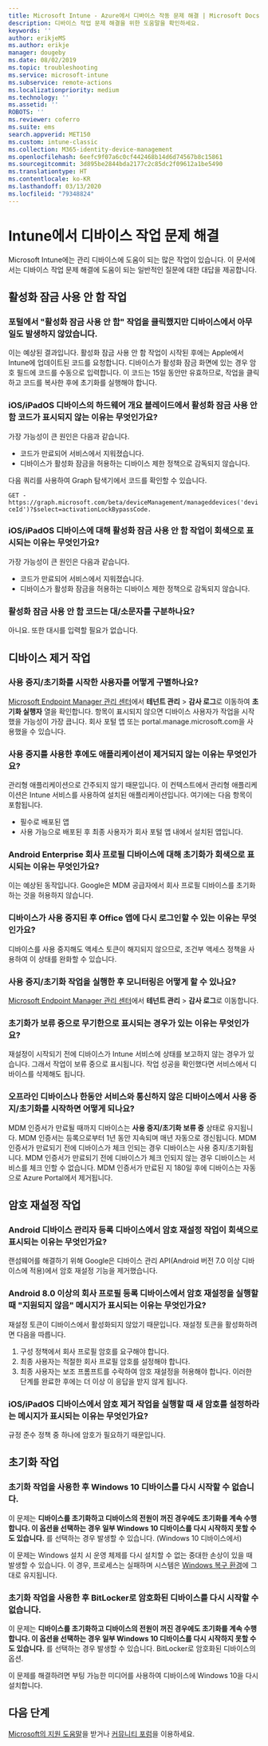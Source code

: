 ```yaml
---
title: Microsoft Intune - Azure에서 디바이스 작동 문제 해결 | Microsoft Docs
description: 디바이스 작업 문제 해결을 위한 도움말을 확인하세요.
keywords: ''
author: erikjeMS
ms.author: erikje
manager: dougeby
ms.date: 08/02/2019
ms.topic: troubleshooting
ms.service: microsoft-intune
ms.subservice: remote-actions
ms.localizationpriority: medium
ms.technology: ''
ms.assetid: ''
ROBOTS: ''
ms.reviewer: coferro
ms.suite: ems
search.appverid: MET150
ms.custom: intune-classic
ms.collection: M365-identity-device-management
ms.openlocfilehash: 6eefc9f07a6c0cf442468b14d6d74567b8c15861
ms.sourcegitcommit: 3d895be2844bda2177c2c85dc2f09612a1be5490
ms.translationtype: HT
ms.contentlocale: ko-KR
ms.lasthandoff: 03/13/2020
ms.locfileid: "79348824"
---
```

# <a name="troubleshoot-device-actions-in-intune"></a>Intune에서 디바이스 작업 문제 해결

Microsoft Intune에는 관리 디바이스에 도움이 되는 많은 작업이 있습니다. 이 문서에서는 디바이스 작업 문제 해결에 도움이 되는 일반적인 질문에 대한 대답을 제공합니다.

## <a name="disable-activation-lock-action"></a>활성화 잠금 사용 안 함 작업

### <a name="i-clicked-the-disable-activation-lock-action-in-the-portal-but-nothing-happened-on-the-device"></a>포털에서 "활성화 잠금 사용 안 함" 작업을 클릭했지만 디바이스에서 아무 일도 발생하지 않았습니다.
이는 예상된 결과입니다. 활성화 잠금 사용 안 함 작업이 시작된 후에는 Apple에서 Intune에 업데이트된 코드를 요청합니다. 디바이스가 활성화 잠금 화면에 있는 경우 암호 필드에 코드를 수동으로 입력합니다. 이 코드는 15일 동안만 유효하므로, 작업을 클릭하고 코드를 복사한 후에 초기화를 실행해야 합니다.

### <a name="why-dont-i-see-the-disable-activation-lock-code-in-the-hardware-overview-blade-of-my-iosipados-device"></a>iOS/iPadOS 디바이스의 하드웨어 개요 블레이드에서 활성화 잠금 사용 안 함 코드가 표시되지 않는 이유는 무엇인가요?
가장 가능성이 큰 원인은 다음과 같습니다.
- 코드가 만료되어 서비스에서 지워졌습니다.
- 디바이스가 활성화 잠금을 허용하는 디바이스 제한 정책으로 감독되지 않습니다.

다음 쿼리를 사용하여 Graph 탐색기에서 코드를 확인할 수 있습니다.

```GET - https://graph.microsoft.com/beta/deviceManagement/manageddevices('deviceId')?$select=activationLockBypassCode.```

### <a name="why-is-the-disable-activation-lock-action-greyed-out-for-my-iosipados-device"></a>iOS/iPadOS 디바이스에 대해 활성화 잠금 사용 안 함 작업이 회색으로 표시되는 이유는 무엇인가요?
가장 가능성이 큰 원인은 다음과 같습니다. 
- 코드가 만료되어 서비스에서 지워졌습니다.
- 디바이스가 활성화 잠금을 허용하는 디바이스 제한 정책으로 감독되지 않습니다.

### <a name="is-the-disable-activation-lock-code-case-sensitive"></a>활성화 잠금 사용 안 함 코드는 대/소문자를 구분하나요?
아니요. 또한 대시를 입력할 필요가 없습니다.

## <a name="remove-devices-action"></a>디바이스 제거 작업

### <a name="how-do-i-tell-who-started-a-retirewipe"></a>사용 중지/초기화를 시작한 사용자를 어떻게 구별하나요?
[Microsoft Endpoint Manager 관리 센터](https://go.microsoft.com/fwlink/?linkid=2109431)에서 **테넌트 관리** > **감사 로그**로 이동하여 **초기화 실행자** 열을 확인합니다.
항목이 표시되지 않으면 디바이스 사용자가 작업을 시작했을 가능성이 가장 큽니다. 회사 포털 앱 또는 portal.manage.microsoft.com을 사용했을 수 있습니다.

### <a name="why-wasnt-my-application-uninstalled-after-using-retire"></a>사용 중지를 사용한 후에도 애플리케이션이 제거되지 않는 이유는 무엇인가요?
관리형 애플리케이션으로 간주되지 않기 때문입니다. 이 컨텍스트에서 관리형 애플리케이션은 Intune 서비스를 사용하여 설치된 애플리케이션입니다. 여기에는 다음 항목이 포함됩니다.
- 필수로 배포된 앱
- 사용 가능으로 배포된 후 최종 사용자가 회사 포털 앱 내에서 설치된 앱입니다.

### <a name="why-is-wipe-grayed-out-for-android-enterprise-work-profile-devices"></a>Android Enterprise 회사 프로필 디바이스에 대해 초기화가 회색으로 표시되는 이유는 무엇인가요?
이는 예상된 동작입니다. Google은 MDM 공급자에서 회사 프로필 디바이스를 초기화하는 것을 허용하지 않습니다.

### <a name="why-can-i-sign-back-into-my-office-apps-after-my-device-was-retired"></a>디바이스가 사용 중지된 후 Office 앱에 다시 로그인할 수 있는 이유는 무엇인가요?
디바이스를 사용 중지해도 액세스 토큰이 해지되지 않으므로, 조건부 액세스 정책을 사용하여 이 상태를 완화할 수 있습니다.

### <a name="how-can-i-monitor-a-retirewipe-action-after-it-was-issued"></a>사용 중지/초기화 작업을 실행한 후 모니터링은 어떻게 할 수 있나요?
[Microsoft Endpoint Manager 관리 센터](https://go.microsoft.com/fwlink/?linkid=2109431)에서 **테넌트 관리** > **감사 로그**로 이동합니다.

### <a name="why-do-wipes-sometimes-show-as-pending-indefinitely"></a>초기화가 보류 중으로 무기한으로 표시되는 경우가 있는 이유는 무엇인가요?
재설정이 시작되기 전에 디바이스가 Intune 서비스에 상태를 보고하지 않는 경우가 있습니다. 그래서 작업이 보류 중으로 표시됩니다. 작업 성공을 확인했다면 서비스에서 디바이스를 삭제해도 됩니다.

### <a name="what-happens-if-i-start-a-retirewipe-on-an-offline-device-or-a-device-that-hasnt-communicated-with-the-service-in-a-while"></a>오프라인 디바이스나 한동안 서비스와 통신하지 않은 디바이스에서 사용 중지/초기화를 시작하면 어떻게 되나요?
MDM 인증서가 만료될 때까지 디바이스는 **사용 중지/초기화 보류 중** 상태로 유지됩니다. MDM 인증서는 등록으로부터 1년 동안 지속되며 매년 자동으로 갱신됩니다. MDM 인증서가 만료되기 전에 디바이스가 체크 인되는 경우 디바이스는 사용 중지/초기화됩니다. MDM 인증서가 만료되기 전에 디바이스가 체크 인되지 않는 경우 디바이스는 서비스를 체크 인할 수 없습니다. MDM 인증서가 만료된 지 180일 후에 디바이스는 자동으로 Azure Portal에서 제거됩니다.


## <a name="reset-passcode-action"></a>암호 재설정 작업

### <a name="why-is-the-reset-passcode-action-greyed-out-on-my-android-device-admin-enrolled-device"></a>Android 디바이스 관리자 등록 디바이스에서 암호 재설정 작업이 회색으로 표시되는 이유는 무엇인가요?
랜섬웨어를 해결하기 위해 Google은 디바이스 관리 API(Android 버전 7.0 이상 디바이스에 적용)에서 암호 재설정 기능을 제거했습니다.

### <a name="why-do-i-get-a-not-supported-message-when-i-issue-a-passcode-reset-to-my-android-80-or-later-work-profile-enrolled-device"></a>Android 8.0 이상의 회사 프로필 등록 디바이스에서 암호 재설정을 실행할 때 "지원되지 않음" 메시지가 표시되는 이유는 무엇인가요?
재설정 토큰이 디바이스에서 활성화되지 않았기 때문입니다. 재설정 토큰을 활성화하려면 다음을 따릅니다.
1. 구성 정책에서 회사 프로필 암호를 요구해야 합니다.
2. 최종 사용자는 적절한 회사 프로필 암호를 설정해야 합니다.
3. 최종 사용자는 보조 프롬프트를 수락하여 암호 재설정을 허용해야 합니다.
이러한 단계를 완료한 후에는 더 이상 이 응답을 받지 않게 됩니다.

### <a name="why-am-i-prompted-to-set-a-new-passcode-on-my-iosipados-device-when-i-issue-the-remove-passcode-action"></a>iOS/iPadOS 디바이스에서 암호 제거 작업을 실행할 때 새 암호를 설정하라는 메시지가 표시되는 이유는 무엇인가요?
규정 준수 정책 중 하나에 암호가 필요하기 때문입니다.


## <a name="wipe-action"></a>초기화 작업

### <a name="i-cant-restart-a-windows-10-device-after-using-the-wipe-action"></a>초기화 작업을 사용한 후 Windows 10 디바이스를 다시 시작할 수 없습니다.
이 문제는 **디바이스를 초기화하고 디바이스의 전원이 꺼진 경우에도 초기화를 계속 수행합니다. 이 옵션을 선택하는 경우 일부 Windows 10 디바이스를 다시 시작하지 못할 수도 있습니다.** 를 선택하는 경우 발생할 수 있습니다. (Windows 10 디바이스에서)

이 문제는 Windows 설치 시 운영 체제를 다시 설치할 수 없는 중대한 손상이 있을 때 발생할 수 있습니다. 이 경우, 프로세스는 실패하며 시스템은 [Windows 복구 환경]( https://docs.microsoft.com/windows-hardware/manufacture/desktop/windows-recovery-environment--windows-re--technical-reference)에 그대로 유지됩니다.

### <a name="i-cant-restart-a-bitlocker-encrypted-device-after-using-the-wipe-action"></a>초기화 작업을 사용한 후 BitLocker로 암호화된 디바이스를 다시 시작할 수 없습니다.
이 문제는 **디바이스를 초기화하고 디바이스의 전원이 꺼진 경우에도 초기화를 계속 수행합니다. 이 옵션을 선택하는 경우 일부 Windows 10 디바이스를 다시 시작하지 못할 수도 있습니다.** 를 선택하는 경우 발생할 수 있습니다. BitLocker로 암호화된 디바이스의 옵션.

이 문제를 해결하려면 부팅 가능한 미디어를 사용하여 디바이스에 Windows 10을 다시 설치합니다.


## <a name="next-steps"></a>다음 단계

[Microsoft의 지원 도움말](../fundamentals/get-support.md)을 받거나 [커뮤니티 포럼](https://social.technet.microsoft.com/Forums/en-US/home?category=microsoftintune)을 이용하세요.
